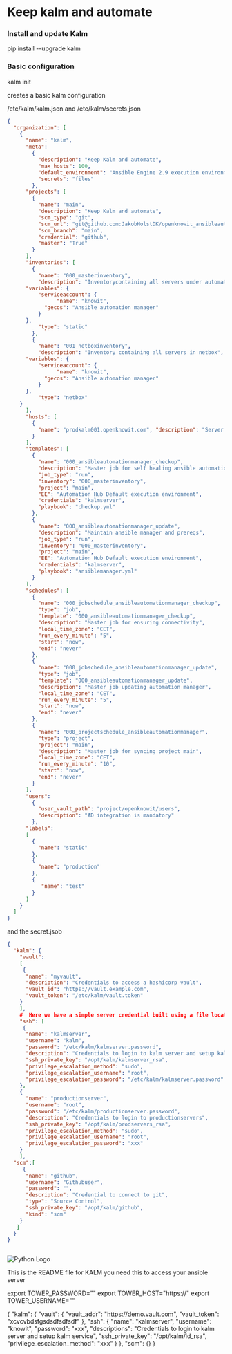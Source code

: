 # Keep kalm and automate


### Install and update Kalm

pip install --upgrade kalm


### Basic configuration

kalm init

creates a basic kalm configuration

/etc/kalm/kalm.json and /etc/kalm/secrets.json

```json
{
  "organization": [
    {
      "name": "kalm",
      "meta":
        {
          "description": "Keep Kalm and automate",
          "max_hosts": 100,
          "default_environment": "Ansible Engine 2.9 execution environment",
          "secrets": "files"
        },
      "projects": [
        {
          "name": "main",
          "description": "Keep Kalm and automate",
          "scm_type": "git",
          "scm_url": "git@github.com:JakobHolstDK/openknowit_ansibleautomation_main.git",
          "scm_branch": "main",
          "credential": "github",
          "master": "True"
        }
      ],
      "inventories": [
        {
          "name": "000_masterinventory",
          "description": "Inventorycontaining all servers under automation control",
	  "variables": {
		  "serviceaccount": {
	            "name": "knowit",
		    "gecos": "Ansible automation manager"
		  }
	  },
          "type": "static"
        },
        {
          "name": "001_netboxinventory",
          "description": "Inventory containing all servers in netbox",
	  "variables": {
		  "serviceaccount": {
	            "name": "knowit",
		    "gecos": "Ansible automation manager"
		  }
	  },
          "type": "netbox"
	}
      ],
      "hosts": [
        {
          "name": "prodkalm001.openknowit.com", "description": "Server cabable for running selfmaintainance", "inventories": ["000_masterinventory"]
        }
      ],
      "templates": [
        {
          "name": "000_ansibleautomationmanager_checkup",
          "description": "Master job for self healing ansible automation as code",
          "job_type": "run",
          "inventory": "000_masterinventory",
          "project": "main",
          "EE": "Automation Hub Default execution environment",
          "credentials": "kalmserver",
          "playbook": "checkup.yml"
        },
        {
          "name": "000_ansibleautomationmanager_update",
          "description": "Maintain ansible manager and prereqs",
          "job_type": "run",
          "inventory": "000_masterinventory",
          "project": "main",
          "EE": "Automation Hub Default execution environment",
          "credentials": "kalmserver",
          "playbook": "ansiblemanager.yml"
        }
      ],
      "schedules": [
        {
          "name": "000_jobschedule_ansibleautomationmanager_checkup",
          "type": "job",
          "template": "000_ansibleautomationmanager_checkup",
          "description": "Master job for ensuring connectivity",
          "local_time_zone": "CET",
          "run_every_minute": "5",
          "start": "now",
          "end": "never"
        },
        {
          "name": "000_jobschedule_ansibleautomationmanager_update",
          "type": "job",
          "template": "000_ansibleautomationmanager_update",
          "description": "Master job updating automation manager",
          "local_time_zone": "CET",
          "run_every_minute": "5",
          "start": "now",
          "end": "never"
        },
        {
          "name": "000_projectschedule_ansibleautomationmanager",
          "type": "project",
          "project": "main",
          "description": "Master job for syncing project main",
          "local_time_zone": "CET",
          "run_every_minute": "10",
          "start": "now",
          "end": "never"
        }
      ],
      "users":
        {
          "user_vault_path": "project/openknowit/users",
          "description": "AD integration is mandatory"
        },
      "labels":
      [
        {
          "name": "static"
        },
        {
          "name": "production"
        },
        {
           "name": "test"
        }
      ]
    }
  ]
}

```
and the secret.jsob
```json
{
  "kalm": {
    "vault": 
    [
     {
      "name": "myvault",
      "description": "Credentials to access a hashicorp vault",
      "vault_id": "https://vault.example.com",
      "vault_token": "/etc/kalm/vault.token"
    }
    ],
    #  Here we have a simple server credential built using a file located on the kalm server
    "ssh": [
     {
      "name": "kalmserver",
      "username": "kalm",
      "password": "/etc/kalm/kalmserver.password",
      "description": "Credentials to login to kalm server and setup kalm service",
      "ssh_private_key": "/opt/kalm/kalmserver_rsa",
      "privilege_escalation_method": "sudo",
      "privilege_escalation_username": "root",
      "privilege_escalation_password": "/etc/kalm/kalmserver.password"
    },
    {
      "name": "productionserver",
      "username": "root",
      "password": "/etc/kalm/productionserver.password",
      "description": "Credentials to login to productionservers",
      "ssh_private_key": "/opt/kalm/prodservers_rsa",
      "privilege_escalation_method": "sudo",
      "privilege_escalation_username": "root",
      "privilege_escalation_password": "xxx"
    }
    ],
  "scm":[
     {
      "name": "github",
      "username": "Githubuser",
      "password": "",
      "description": "Credential to connect to git",
      "type": "Source Control",
      "ssh_private_key": "/opt/kalm/github",
      "kind": "scm"
    }
   ]
  }
}



```



![Python Logo](https://www.python.org/static/community_logos/python-logo.png "Sample inline image")

This is the README file for KALM
you need this to access your ansible server

export TOWER_PASSWORD="<ADMIN PAASSWORD>"
export TOWER_HOST="https://<ANSIBLE HOST>"
export TOWER_USERNAME="<ADMIN USER>"




{
  "kalm": {
    "vault": {
      "vault_addr": "https://demo.vault.com",
      "vault_token": "xcvcvbdsfgsdsdfsdfsdf"
    },
    "ssh": {
      "name": "kalmserver",
      "username": "knowit",
      "password": "xxx",
      "descriptions": "Credentials to login to kalm server and setup kalm service",
      "ssh_private_key": "/opt/kalm/id_rsa",
      "privilege_escalation_method": "xxx"
    }
  },
  "scm": {}
}

